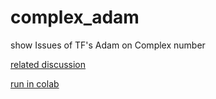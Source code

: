 # complex_adam

show Issues of TF's Adam on Complex number

[related discussion](https://github.com/tensorflow/tensorflow/issues/38541)

[run in colab](https://colab.research.google.com/github/remifan/complex_adam/blob/master/complex_adam_example.ipynb)
